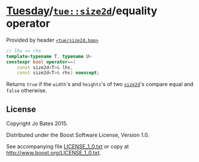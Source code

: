 [Tuesday](../../../README.md)/[`tue::size2d`](../../headers/size2d.md)/equality operator
========================================================================================
Provided by header [`<tue/size2d.hpp>`](../../headers/size2d.md)

```c++
// lhs == rhs
template<typename T, typename U>
constexpr bool operator==(
    const size2d<T>& lhs,
    const size2d<T>& rhs) noexcept;
```

Returns `true` if the `width`'s and `heights`'s of two
[`size2d`](../../headers/size2d.md)'s compare equal and `false` otherwise.

License
-------
Copyright Jo Bates 2015.

Distributed under the Boost Software License, Version 1.0.

See accompanying file [LICENSE_1_0.txt](../../../LICENSE_1_0.txt) or copy at
http://www.boost.org/LICENSE_1_0.txt.
